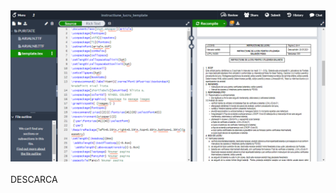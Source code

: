 <img src="/images/latex.PNG">
<br>
<br>DESCARCA<br>
<object data="/pdf/latex_IL.PDF" width="1000" height="1000" type='application/pdf'></object>
<br>
